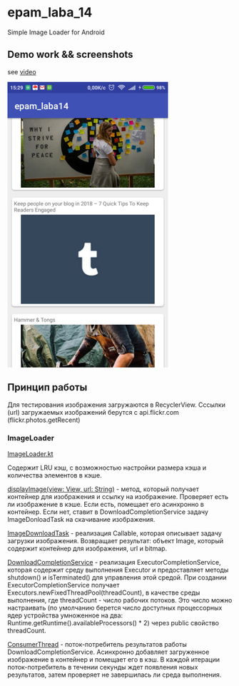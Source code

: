 # epam_laba_14
Simple Image Loader for Android

## Demo work && screenshots

see [video](https://youtu.be/VV747h6uh6I)

<img alt="img1" src="img/img1.png">

## Принцип работы

Для тестирования изображения загружаются в RecyclerView. Сссылки (url) загружаемых изображений берутся с api.flickr.com (flickr.photos.getRecent) 

### ImageLoader

[ImageLoader.kt](https://github.com/ziginsider/epam_laba_14/blob/develop/app/src/main/java/io/github/ziginsider/epam_laba14/ImageLoader.kt)

Содержит LRU кэш, с возможностью настройки размера кэша и количества элементов в кэше. 

[displayImage(view: View, url: String)](https://github.com/ziginsider/epam_laba_14/blob/develop/app/src/main/java/io/github/ziginsider/epam_laba14/ImageLoader.kt#L85) - метод, который получает контейнер для изображения и ссылку на изображение. Проверяет есть ли изображение в кэше. Если есть, помещает его асинхронно в контейнер. Если нет, ставит в DownloadCompletionService задачу ImageDonloadTask на скачивание изображения.

[ImageDownloadTask](https://github.com/ziginsider/epam_laba_14/blob/develop/app/src/main/java/io/github/ziginsider/epam_laba14/ImageLoader.kt#L106) - реализация Callable<Image>, которая описывает задачу загрузки изображения. Возвращает результат: объект Image, который содержит контейнер для изображения, url и bitmap.

[DownloadCompletionService](https://github.com/ziginsider/epam_laba_14/blob/develop/app/src/main/java/io/github/ziginsider/epam_laba14/ImageLoader.kt#L147) - реализация ExecutorCompletionService<Image>, которая содержит среду выполнения Executor и предоставляет методы shutdown() и isTerminated() для управления этой средой. При создании ExecutorCompletionService получает Executors.newFixedThreadPool(threadCount), в качестве среды выполнения, где threadCount - число рабочих потоков. Это число можно настраивать (по умолчанию берется число доступных процессорных ядер устройства умноженное на два: Runtime.getRuntime().availableProcessors() * 2) через public свойство threadCount.
  
[ConsumerThread](https://github.com/ziginsider/epam_laba_14/blob/develop/app/src/main/java/io/github/ziginsider/epam_laba14/ImageLoader.kt#L162) - поток-потребитель результатов работы DownloadCompletionService. Асинхронно добавляет загруженное изображение в контейнер и помещает его в кэш. В каждой итерации поток-потребитель в течении секунды ждет появления новых результатов, затем проверяет не завершилась ли среда выполнения.



